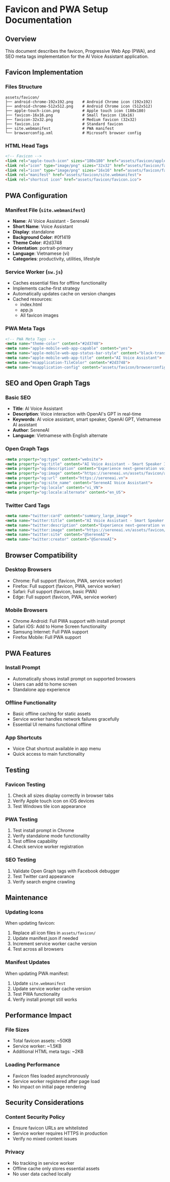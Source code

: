 # Favicon and PWA Setup Documentation

## Overview
This document describes the favicon, Progressive Web App (PWA), and SEO meta tags implementation for the AI Voice Assistant application.

## Favicon Implementation

### Files Structure
```
assets/favicon/
├── android-chrome-192x192.png    # Android Chrome icon (192x192)
├── android-chrome-512x512.png    # Android Chrome icon (512x512)
├── apple-touch-icon.png          # Apple touch icon (180x180)
├── favicon-16x16.png             # Small favicon (16x16)
├── favicon-32x32.png             # Medium favicon (32x32)
├── favicon.ico                   # Standard favicon
├── site.webmanifest              # PWA manifest
└── browserconfig.xml             # Microsoft browser config
```

### HTML Head Tags
```html
<!-- Favicon -->
<link rel="apple-touch-icon" sizes="180x180" href="assets/favicon/apple-touch-icon.png">
<link rel="icon" type="image/png" sizes="32x32" href="assets/favicon/favicon-32x32.png">
<link rel="icon" type="image/png" sizes="16x16" href="assets/favicon/favicon-16x16.png">
<link rel="manifest" href="assets/favicon/site.webmanifest">
<link rel="shortcut icon" href="assets/favicon/favicon.ico">
```

## PWA Configuration

### Manifest File (`site.webmanifest`)
- **Name**: AI Voice Assistant - SereneAI
- **Short Name**: Voice Assistant
- **Display**: standalone
- **Background Color**: #0f1419
- **Theme Color**: #2d3748
- **Orientation**: portrait-primary
- **Language**: Vietnamese (vi)
- **Categories**: productivity, utilities, lifestyle

### Service Worker (`sw.js`)
- Caches essential files for offline functionality
- Implements cache-first strategy
- Automatically updates cache on version changes
- Cached resources:
  - index.html
  - app.js
  - All favicon images

### PWA Meta Tags
```html
<!-- PWA Meta Tags -->
<meta name="theme-color" content="#2d3748">
<meta name="apple-mobile-web-app-capable" content="yes">
<meta name="apple-mobile-web-app-status-bar-style" content="black-translucent">
<meta name="apple-mobile-web-app-title" content="AI Voice Assistant">
<meta name="msapplication-TileColor" content="#2d3748">
<meta name="msapplication-config" content="assets/favicon/browserconfig.xml">
```

## SEO and Open Graph Tags

### Basic SEO
- **Title**: AI Voice Assistant
- **Description**: Voice interaction with OpenAI's GPT in real-time
- **Keywords**: AI voice assistant, smart speaker, OpenAI GPT, Vietnamese AI assistant
- **Author**: SereneAI
- **Language**: Vietnamese with English alternate

### Open Graph Tags
```html
<meta property="og:type" content="website">
<meta property="og:title" content="AI Voice Assistant - Smart Speaker Interface">
<meta property="og:description" content="Experience next-generation voice interaction with our AI assistant">
<meta property="og:image" content="https://sereneai.vn/assets/favicon/android-chrome-512x512.png">
<meta property="og:url" content="https://sereneai.vn">
<meta property="og:site_name" content="SereneAI Voice Assistant">
<meta property="og:locale" content="vi_VN">
<meta property="og:locale:alternate" content="en_US">
```

### Twitter Card Tags
```html
<meta name="twitter:card" content="summary_large_image">
<meta name="twitter:title" content="AI Voice Assistant - Smart Speaker Interface">
<meta name="twitter:description" content="Experience next-generation voice interaction with our AI assistant">
<meta name="twitter:image" content="https://sereneai.vn/assets/favicon/android-chrome-512x512.png">
<meta name="twitter:site" content="@SereneAI">
<meta name="twitter:creator" content="@SereneAI">
```

## Browser Compatibility

### Desktop Browsers
- Chrome: Full support (favicon, PWA, service worker)
- Firefox: Full support (favicon, PWA, service worker)
- Safari: Full support (favicon, basic PWA)
- Edge: Full support (favicon, PWA, service worker)

### Mobile Browsers
- Chrome Android: Full PWA support with install prompt
- Safari iOS: Add to Home Screen functionality
- Samsung Internet: Full PWA support
- Firefox Mobile: Full PWA support

## PWA Features

### Install Prompt
- Automatically shows install prompt on supported browsers
- Users can add to home screen
- Standalone app experience

### Offline Functionality
- Basic offline caching for static assets
- Service worker handles network failures gracefully
- Essential UI remains functional offline

### App Shortcuts
- Voice Chat shortcut available in app menu
- Quick access to main functionality

## Testing

### Favicon Testing
1. Check all sizes display correctly in browser tabs
2. Verify Apple touch icon on iOS devices
3. Test Windows tile icon appearance

### PWA Testing
1. Test install prompt in Chrome
2. Verify standalone mode functionality
3. Test offline capability
4. Check service worker registration

### SEO Testing
1. Validate Open Graph tags with Facebook debugger
2. Test Twitter card appearance
3. Verify search engine crawling

## Maintenance

### Updating Icons
When updating favicon:
1. Replace all icon files in `assets/favicon/`
2. Update manifest.json if needed
3. Increment service worker cache version
4. Test across all browsers

### Manifest Updates
When updating PWA manifest:
1. Update `site.webmanifest`
2. Update service worker cache version
3. Test PWA functionality
4. Verify install prompt still works

## Performance Impact

### File Sizes
- Total favicon assets: ~50KB
- Service worker: ~1.5KB
- Additional HTML meta tags: ~2KB

### Loading Performance
- Favicon files loaded asynchronously
- Service worker registered after page load
- No impact on initial page rendering

## Security Considerations

### Content Security Policy
- Ensure favicon URLs are whitelisted
- Service worker requires HTTPS in production
- Verify no mixed content issues

### Privacy
- No tracking in service worker
- Offline cache only stores essential assets
- No user data cached locally